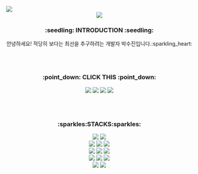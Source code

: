   <!--조회수버튼-->
  <a href="https://hits.seeyoufarm.com">
  <img src="https://hits.seeyoufarm.com/api/count/incr/badge.svg?url=https%3A%2F%2Fgithub.com%2Fsujin-park0607&count_bg=%2379CBCA&title_bg=%23555555&icon=adblock.svg&icon_color=%23E7E7E7&title=hits&edge_flat=false"/></a>

<div align="center">
<img src="https://capsule-render.vercel.app/api?&type=transparent&color=77A1D3&height=300&section=header&desc=Welcome%20to%20my%20GitHub&fontSize=50&fontColor=77A1D3&text=Hello!%20I'm%20Sujin&animation=twinkling" />

<h3>:seedling: INTRODUCTION :seedling:</h3>
안녕하세요! 적당히 보다는 최선을 추구하려는 개발자 박수진입니다.:sparkling_heart:

<br><br>

<h3>:point_down: CLICK THIS :point_down:</h3>
  
  <!--Tistory-->
  <a href="https://alcoholble.tistory.com/" target="_blank">
  <img src="https://img.shields.io/badge/Blog-000000?style=flat-square&logo=Tistory&logoColor=white"/></a>

  <!--인스타-->
  <a href="https://www.instagram.com/su._.jin0607/" target="_blank">
  <img src="https://img.shields.io/badge/su._.jin0607-E4405F?style=flat-square&logo=Instagram&logoColor=white"/></a>

  <!--github-->
  <a href="https://github.com/sujin-park0607/" target="_blank">
  <img src="https://img.shields.io/badge/GitHub-181717?style=flat-square&logo=GitHub&logoColor=white"/></a>
  
  <!--포토폴리오-->
  <a href="https://programming-with-sujin.notion.site/3f0185297c214e6bb3c3c2e75cb93028" target="_blank">
  <img src="https://img.shields.io/badge/Portfolio-EA4AAA?style=flat-square&logo=GitHubSponsors&logoColor=white"/></a>
  
</div>

<br><br>

<h3 align="center">:sparkles:STACKS:sparkles:</h3>
<p align="center">
  <img src="https://img.shields.io/badge/python-3670A0?style=for-the-badge&logo=python&logoColor=ffdd54">
  <img src="https://img.shields.io/badge/java-3670A0?style=for-the-badge&logo=java&logoColor=ffdd54"><br>
  
  <img src="https://img.shields.io/badge/JavaScript-F7DF1E?style=for-the-badge&logo=JavaScript&logoColor=black">
  <img src="https://img.shields.io/badge/HTML-E34F26?style=for-the-badge&logo=HTML5&logoColor=white">
  <img src="https://img.shields.io/badge/CSS-1572B6?style=for-the-badge&logo=CSS3&logoColor=white"><br>
  
  <img src="https://img.shields.io/badge/Spring-6DB33F?style=for-the-badge&logo=Spring&logoColor=white">
  <img src="https://img.shields.io/badge/SpringBoot-6DB33F?style=for-the-badge&logo=SpringBoot&logoColor=white">
  <img src="https://img.shields.io/badge/Django-092E20?style=for-the-badge&logo=Django&logoColor=white"><br>
  
  <img src="https://img.shields.io/badge/Selenium-43B02A?style=for-the-badge&logo=Selenium&logoColor=white">
  <img src="https://img.shields.io/badge/OpenCV-5C3EE8?style=for-the-badge&logo=OpenCV&logoColor=white">
  <img src="https://img.shields.io/badge/RaspberryPi-A22846?style=for-the-badge&logo=RaspberryPi&logoColor=white"><br>

  <img src="https://img.shields.io/badge/Amazon%20EC2-FF9900?style=for-the-badge&logo=AmazonEC2&logoColor=white">
  <img src="https://img.shields.io/badge/Docker-2496ED?style=for-the-badge&logo=Docker&logoColor=white">
</p>

<br><br>

<!-- <table style="border: none">
    <tr>
        <td valign="top" width="50%" style="border: none">
        <img align="left" src="https://github-readme-stats.vercel.app/api/top-langs?username=sujin-park0607&show_icons=true&locale=en&layout=compact&theme=dark" alt="sujin-park0607" />
        </td>
        <td valign="top" width="50%" style="border: none">
        <img align="center" src="https://github-readme-stats.vercel.app/api?username=sujin-park0607&show_icons=true&locale=en&theme=dark" alt="sujin-park0607" />
        </td>
    </tr>
</table> -->
